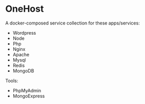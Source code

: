 # OneHost

A docker-composed service collection for these apps/services:

- Wordpress
- Node
- Php
- Nginx
- Apache
- Mysql
- Redis
- MongoDB

Tools:

- PhpMyAdmin
- MongoExpress
